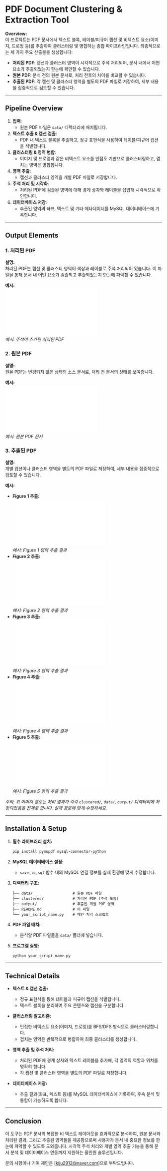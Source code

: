 # PDF Document Clustering & Extraction Tool

**Overview:**  
이 프로젝트는 PDF 문서에서 텍스트 블록, 테이블/피규어 캡션 및 비텍스트 요소(이미지, 드로잉 등)를 추출하여 클러스터링 및 병합하는 종합 파이프라인입니다. 최종적으로는 세 가지 주요 산출물을 생성합니다:

- **처리된 PDF**: 캡션과 클러스터 영역이 시각적으로 주석 처리되어, 문서 내에서 어떤 요소가 추출되었는지 한눈에 확인할 수 있습니다.
- **원본 PDF**: 분석 전의 원본 문서로, 처리 전후의 차이를 비교할 수 있습니다.
- **추출된 PDF**: 각 캡션 및 클러스터 영역을 별도의 PDF 파일로 저장하여, 세부 내용을 집중적으로 검토할 수 있습니다.

---

## Pipeline Overview

1. **입력**:  
   - 원본 PDF 파일은 `data/` 디렉터리에 배치됩니다.
2. **텍스트 추출 & 캡션 검출**:  
   - PDF 내 텍스트 블록을 추출하고, 정규 표현식을 사용하여 테이블/피규어 캡션을 식별합니다.
3. **클러스터링 & 영역 병합**:  
   - 이미지 및 드로잉과 같은 비텍스트 요소를 인접도 기반으로 클러스터링하고, 겹치는 영역은 병합합니다.
4. **영역 추출**:  
   - 캡션과 클러스터 영역을 개별 PDF 파일로 저장합니다.
5. **주석 처리 및 시각화**:  
   - 처리된 PDF에 검출된 영역에 대해 경계 상자와 레이블을 삽입해 시각적으로 확인합니다.
6. **데이터베이스 저장**:  
   - 추출된 영역의 좌표, 텍스트 및 기타 메타데이터를 MySQL 데이터베이스에 기록합니다.

---

## Output Elements

### 1. 처리된 PDF  
**설명:**  
처리된 PDF는 캡션 및 클러스터 영역이 색상과 레이블로 주석 처리되어 있습니다. 이 파일을 통해 문서 내 어떤 요소가 검출되고 추출되었는지 한눈에 파악할 수 있습니다.

**예시:**  
![Processed PDF](./clustered/4.pdf)  
*예시: 주석이 추가된 처리된 PDF*

### 2. 원본 PDF  
**설명:**  
원본 PDF는 변경되지 않은 상태의 소스 문서로, 처리 전 문서의 상태를 보여줍니다.

**예시:**  
![Original PDF](./data/4.pdf)  
*예시: 원본 PDF 문서*

### 3. 추출된 PDF  
**설명:**  
개별 캡션이나 클러스터 영역을 별도의 PDF 파일로 저장하여, 세부 내용을 집중적으로 검토할 수 있습니다.

**예시:**  
- **Figure 1 추출:**  
  ![Figure 1](./output/Figure%201_1742225453790903000.pdf)  
  *예시: Figure 1 영역 추출 결과*
- **Figure 2 추출:**  
  ![Figure 2](./output/Figure%202_1742225453785760000.pdf)  
  *예시: Figure 2 영역 추출 결과*
- **Figure 3 추출:**  
  ![Figure 3](./output/Figure%203_1742225453806350000.pdf)  
  *예시: Figure 3 영역 추출 결과*
- **Figure 4 추출:**  
  ![Figure 4](./output/Figure%204_1742225453824121000.pdf)  
  *예시: Figure 4 영역 추출 결과*
- **Figure 5 추출:**  
  ![Figure 5](./output/Figure%205_1742225453827674000.pdf)  
  *예시: Figure 5 영역 추출 결과*

*주의: 위 이미지 경로는 처리 결과가 각각 `clustered/`, `data/`, `output/` 디렉터리에 저장되었음을 전제로 합니다. 실제 경로에 맞게 수정하세요.*

---

## Installation & Setup

1. **필수 라이브러리 설치:**  
   ```bash
   pip install pymupdf mysql-connector-python
   ```

2. **MySQL 데이터베이스 설정:**  
   - `save_to_sql` 함수 내의 MySQL 연결 정보를 실제 환경에 맞게 수정합니다.

3. **디렉터리 구조:**  
   ```
   ├── data/                  # 원본 PDF 파일
   ├── clustered/             # 처리된 PDF (주석 포함)
   ├── output/                # 추출된 개별 PDF 영역
   ├── README.md              # 이 파일
   └── your_script_name.py    # 메인 처리 스크립트
   ```

4. **PDF 파일 배치:**  
   - 분석할 PDF 파일들을 `data/` 폴더에 넣습니다.

5. **프로그램 실행:**  
   ```bash
   python your_script_name.py
   ```

---

## Technical Details

- **텍스트 & 캡션 검출:**  
  - 정규 표현식을 통해 테이블과 피규어 캡션을 식별합니다.
  - 텍스트 블록을 분리하여 주요 콘텐츠와 캡션을 구분합니다.

- **클러스터링 알고리즘:**  
  - 인접한 비텍스트 요소(이미지, 드로잉)를 BFS/DFS 방식으로 클러스터링합니다.
  - 겹치는 영역은 반복적으로 병합하여 최종 클러스터를 생성합니다.

- **영역 추출 및 주석 처리:**  
  - 처리된 PDF에 경계 상자와 텍스트 레이블을 추가해, 각 영역의 역할과 위치를 명확히 합니다.
  - 각 캡션 및 클러스터 영역을 별도의 PDF 파일로 저장합니다.

- **데이터베이스 저장:**  
  - 추출 결과(좌표, 텍스트 등)를 MySQL 데이터베이스에 기록하여, 후속 분석 및 통합이 가능하도록 합니다.

---

## Conclusion

이 도구는 PDF 문서의 복잡한 비 텍스트 레이아웃을 효과적으로 분석하여, 원본 문서와 처리된 결과, 그리고 추출된 영역들을 제공함으로써 사용자가 문서 내 중요한 정보를 한눈에 파악할 수 있도록 도와줍니다. 시각적 주석 처리와 개별 영역 추출 기능을 통해 문서 분석 및 데이터베이스 연동까지 지원하는 올인원 솔루션입니다.

문의 사항이나 기여 제안은 [kiju2912@naver.com]으로 부탁드립니다.
